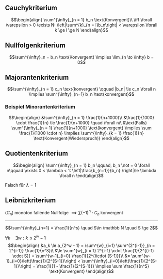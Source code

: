 ## Cauchykriterium
$$\begin{align}
\sum^{\infty}_{n = 1} b_n \text{Konvergent}\\
\iff \forall \varepsilon > 0 \exists N: \left|\sum^{k}_{n = l}b_n\right| < \varepsilon \forall k \ge l \ge N
\end{align}$$

## Nullfolgenkriterium

$$\sum^{\infty}_n = b_n \text{Konvergent} \implies \lim_{n \to \infty} b = 0$$

## Majorantenkriterium

$$\sum^{\infty}_{n = 1} c_n \text{konvergent} \qquad |b_n| \le c_n \forall n \implies \sum^{\infty}_{n=1} b_n \text{konvergent}$$


### Beispiel Minorantenkriterium

$$\begin{align}
&\sum^{\infty}_{n = 1} \frac{1}{n+1000}\\
&\frac{1}{1000} \cdot \frac{1}{n} \le \frac{1}{n+1000} \quad \forall n\\
&\text{Falls} \sum^{\infty}_{n = 1} \frac{1}{n+1000} \text{konvergent} \implies \sum \frac{1}{1000 \cdot n} \implies \sum^{\infty}_{k = 1} \frac{1}{n} \text{Konvergent(Wiederspruch)}
\end{align}$$

## Quotientenkriterium

$$\begin{align}
\sum^{\infty}_{n = 1} b_n \qquad, b_n \not = 0 \forall n\qquad \exists 0 < \lambda < 1:
\left|\frac{b_{n+1}}{b_n} \right|\le \lambda \forall n
\end{align}$$

Falsch für $\lambda = 1$

## Leibnizkriterium
$(C_n)$ monoton fallende Nullfolge
$\implies \sum (-1)^n \cdot C_n$ konvergent

---

$$\sum^{\infty}_{n=1} = \frac{1}{n^s} \quad S\in \mathbb N \quad S \ge 2$$

$\forall k \quad \exists w: k\le 2^w - 1$
$$\begin{align}
&a_k \le a_{2^w - 1} = \sum^{w}_{i=1} \sum^{2^{i-1}}_{n = 2^{i-1}} \frac{1}{n^S}\\
&\le \sum^{w}_{i = 1} 2^{i-1} \cdot \frac{1}{2^{(i-1) \cdot S}} = \sum^{w-1}_{i=0} \frac{1}{2^{i\cdot (S-1)}}\\
&= \sum^{w-1}_{i=0}\left(\frac{1}{2^{S-1}}\right) < \sum^{\infty}_{i=0}\left(\frac{1}{2^{S-1}}\right) = \frac{1}{1 - \frac{1}{2^{S-1}}} \implies \sum \frac{1}{n^S} \text{Konvergent}
\end{align}$$
